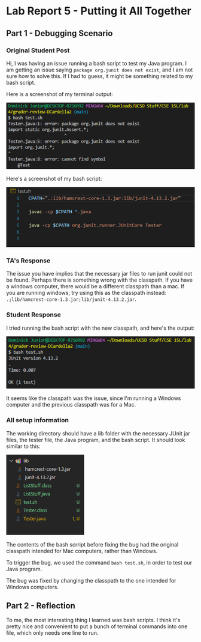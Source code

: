 # Lab Report 5 - Putting it All Together

## Part 1 - Debugging Scenario

### Original Student Post

Hi, I was having an issue running a bash script to test my Java program. I am getting an issue saying `package org.junit does not exist`, and I am not sure how to solve this. If I had to guess, it might be something related to my bash script.

Here is a screenshot of my terminal output: 

![bash-output](./bash-output.png)

Here's a screenshot of my bash script: 

![bash-script](./bash-script.png)


### TA's Response

The issue you have implies that the necessary jar files to run junit could not be found. Perhaps there is something wrong with the classpath. If you have a windows computer, there would be a different classpath than a mac. If you are running windows, try using this as the classpath instead: `.;lib/hamcrest-core-1.3.jar;lib/junit-4.13.2.jar`.

### Student Response

I tried running the bash script with the new classpath, and here's the output: 

![successs](./success.png)

It seems like the classpath was the issue, since I'm running a Windows computer and the previous classpath was for a Mac. 

### All setup information 

The working directory should have a lib folder with the necessary JUnit jar files, the tester file, the Java program, and the bash script. It should look similar to this: 

![directory](./directory.png)

The contents of the bash scrript before fixing the bug had the original classpath intended for Mac computers, rather than Windows. 

To trigger the bug, we used the command `bash test.sh`, in order to test our Java program. 

The bug was fixed by changing the classpath to the one intended for Windows computers. 

## Part 2 - Reflection

To me, the most interesting thing I learned was bash scripts. I think it's pretty nice and convenient to put a bunch of terminal commands into one file, which only needs one line to run.

